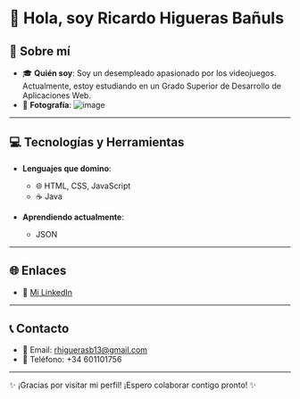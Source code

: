 # 👋 Hola, soy Ricardo Higueras Bañuls

## 🚀 Sobre mí

- 🎓 **Quién soy**: Soy un desempleado apasionado por los videojuegos. Actualmente, estoy estudiando en un Grado Superior de Desarrollo de Aplicaciones Web.
- 📸 **Fotografía**: ![image](![image](https://github.com/user-attachments/assets/df67535c-f9c2-448d-8c16-4915edfdedac)
)

---

## 💻 Tecnologías y Herramientas

- **Lenguajes que domino**:
  - 🌐 HTML, CSS, JavaScript
  - ☕ Java
  
- **Aprendiendo actualmente**:
  - JSON
 
---

## 🌐 Enlaces

- 🔗 [Mi LinkedIn](https://www.linkedin.com/in/ricardo-higueras/)

---

## 📞 Contacto

- 📧 Email: [rhiguerasb13@gmail.com](rhiguerasb13@gmail.com)
- 📱 Teléfono: +34 601101756

---

✨ ¡Gracias por visitar mi perfil! ¡Espero colaborar contigo pronto! ✨
